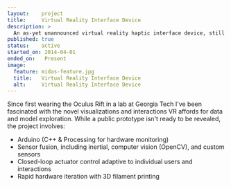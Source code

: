```yaml
---
layout:    project
title:     Virtual Reality Interface Device 
description: >
  An as-yet unannounced virtual reality haptic interface device, still in early prototyping as a personal project with private funding.
published: true
status:    active
started_on: 2014-04-01
ended_on:   Present
image:
  feature: midas-feature.jpg
  title:   Virtual Reality Interface Device
  alt:     Virtual Reality Interface Device
---
```

Since first wearing the Oculus Rift in a lab at Georgia Tech I've been fascinated with the novel visualizations and interactions VR affords for data and model exploration. While a public prototype isn't ready to be revealed, the project involves:

* Arduino (C++ & Processing for hardware monitoring)
* Sensor fusion, including inertial, computer vision (OpenCV), and custom sensors
* Closed-loop actuator control adaptive to individual users and interactions
* Rapid hardware iteration with 3D filament printing
  